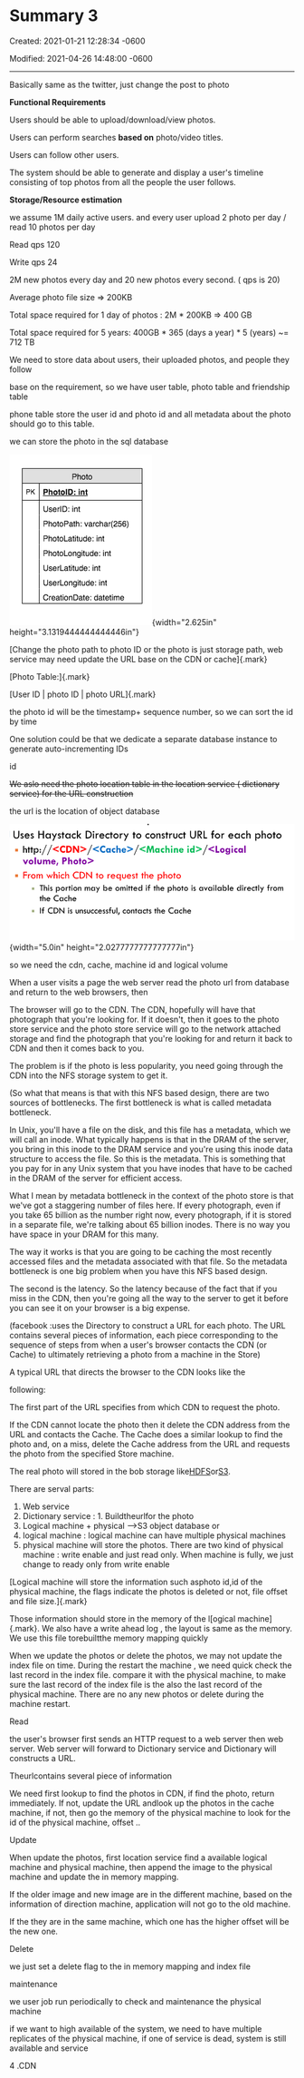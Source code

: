 # Summary 3 

Created: 2021-01-21 12:28:34 -0600

Modified: 2021-04-26 14:48:00 -0600

---

Basically same as the twitter, just change the post to photo



**Functional Requirements**

Users should be able to upload/download/view photos.



Users can perform searches **based on** photo/video titles.



Users can follow other users.



The system should be able to generate and display a user's timeline consisting of top photos from all the people the user follows.





**Storage/Resource estimation**



we assume 1M daily active users. and every user upload 2 photo per day / read 10 photos per day



Read qps 120

Write qps 24





2M new photos every day and 20 new photos every second. ( qps is 20)







Average photo file size => 200KB

Total space required for 1 day of photos : 2M * 200KB => 400 GB

Total space required for 5 years: 400GB * 365 (days a year) * 5 (years) ~= 712 TB







We need to store data about users, their uploaded photos, and people they follow





base on the requirement, so we have user table, photo table and friendship table



phone table store the user id and photo id and all metadata about the photo should go to this table.



we can store the photo in the sql database



![Photo PhotolD: int UserlD: int PhotoPath: varchar(256) PhotoLatitude: int PhotoLongitude: int UserLatitude: int UserLongitude: int CreationDate: datetime ](../../media/Twitter-^M-Insgram-Instagram-Summary-3-image1.png){width="2.625in" height="3.1319444444444446in"}

[Change the photo path to photo ID or the photo is just storage path, web service may need update the URL base on the CDN or cache]{.mark}



[Photo Table:]{.mark}

[User ID | photo ID | photo URL]{.mark}





the photo id will be the timestamp+ sequence number, so we can sort the id by time



One solution could be that we dedicate a separate database instance to generate auto-incrementing IDs

id





~~We aslo need the photo location table in the location service ( dictionary service) for the URL construction~~



the url is the location of object database



![](../../media/Twitter-^M-Insgram-Instagram-Summary-3-image2.png){width="5.0in" height="2.0277777777777777in"}

so we need the cdn, cache, machine id and logical volume







When a user visits a page the web server read the photo url from database and return to the web browsers, then



The browser will go to the CDN. The CDN, hopefully will have that photograph that you're looking for. If it doesn't, then it goes to the photo store service and the photo store service will go to the network attached storage and find the photograph that you're looking for and return it back to CDN and then it comes back to you.



The problem is if the photo is less popularity, you need going through the CDN into the NFS storage system to get it.



(So what that means is that with this NFS based design, there are two sources of bottlenecks. The first bottleneck is what is called metadata bottleneck.



In Unix, you'll have a file on the disk, and this file has a metadata, which we will call an inode. What typically happens is that in the DRAM of the server, you bring in this inode to the DRAM service and you're using this inode data structure to access the file. So this is the metadata. This is something that you pay for in any Unix system that you have inodes that have to be cached in the DRAM of the server for efficient access.

What I mean by metadata bottleneck in the context of the photo store is that we've got a staggering number of files here. If every photograph, even if you take 65 billion as the number right now, every photograph, if it is stored in a separate file, we're talking about 65 billion inodes. There is no way you have space in your DRAM for this many.

The way it works is that you are going to be caching the most recently accessed files and the metadata associated with that file. So the metadata bottleneck is one big problem when you have this NFS based design.

The second is the latency. So the latency because of the fact that if you miss in the CDN, then you're going all the way to the server to get it before you can see it on your browser is a big expense.



(facebook :uses the Directory to construct a URL for each photo. The URL contains several pieces of information, each piece corresponding to the sequence of steps from when a user's browser contacts the CDN (or Cache) to ultimately retrieving a photo from a machine in the Store)







A typical URL that directs the browser to the CDN looks like the

following:



The first part of the URL specifies from which CDN to request the photo.

If the CDN cannot locate the photo then it delete the CDN address from the URL and contacts the Cache. The Cache does a similar lookup to find the photo and, on a miss, delete the Cache address from the URL and requests the photo from the specified Store machine.









The real photo will stored in the bob storage like[HDFS](https://en.wikipedia.org/wiki/Apache_Hadoop)or[S3](https://en.wikipedia.org/wiki/Amazon_S3).



There are serval parts:



1.  Web service
2.  Dictionary service : 1. Buildtheurlfor the photo
3.  Logical machine + physical -->S3 object database or
4.  logical machine : logical machine can have multiple physical machines
5.  physical machine will store the photos. There are two kind of physical machine : write enable and just read only. When machine is fully, we just change to ready only from write enable







[Logical machine will store the information such asphoto id,id of the physical machine, the flags indicate the photos is deleted or not, file offset and file size.]{.mark}



Those information should store in the memory of the l[ogical machine]{.mark}. We also have a write ahead log , the layout is same as the memory. We use this file torebuiltthe memory mapping quickly



When we update the photos or delete the photos, we may not update the index file on time. During the restart the machine , we need quick check the last record in the index file. compare it with the physical machine, to make sure the last record of the index file is the also the last record of the physical machine. There are no any new photos or delete during the machine restart.





Read



the user's browser first sends an HTTP request to a web server then web server. Web server will forward to Dictionary service and Dictionary will constructs a URL.



Theurlcontains several piece of information



We need first lookup to find the photos in CDN, if find the photo, return immediately. If not, update the URL andlook up the photos in the cache machine, if not, then go the memory of the physical machine to look for the id of the physical machine, offset ..





Update

When update the photos, first location service find a available logical machine and physical machine, then append the image to the physical machine and update the in memory mapping.



If the older image and new image are in the different machine, based on the information of direction machine, application will not go to the old machine.



If the they are in the same machine, which one has the higher offset will be the new one.



Delete



we just set a delete flag to the in memory mapping and index file

maintenance



we user job run periodically to check and maintenance the physical machine





if we want to high available of the system, we need to have multiple replicates of the physical machine, if one of service is dead, system is still available and service





4 .CDN


